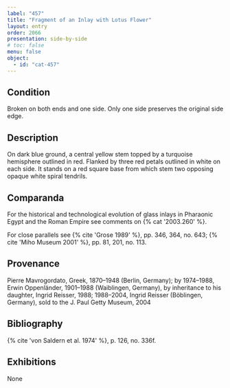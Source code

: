```yaml
---
label: "457"
title: "Fragment of an Inlay with Lotus Flower"
layout: entry
order: 2066
presentation: side-by-side
# toc: false
menu: false
object:
  - id: "cat-457"
---
```


## Condition

Broken on both ends and one side. Only one side preserves the original side edge.

## Description

On dark blue ground, a central yellow stem topped by a turquoise hemisphere outlined in red. Flanked by three red petals outlined in white on each side. It stands on a red square base from which stem two opposing opaque white spiral tendrils.

## Comparanda

For the historical and technological evolution of glass inlays in Pharaonic Egypt and the Roman Empire see comments on {% cat '2003.260' %}.

For close parallels see {% cite 'Grose 1989' %}, pp. 346, 364, no. 643; {% cite 'Miho Museum 2001' %}, pp. 81, 201, no. 113.

## Provenance

Pierre Mavrogordato, Greek, 1870–1948 (Berlin, Germany); by 1974–1988, Erwin Oppenländer, 1901–1988 (Waiblingen, Germany), by inheritance to his daughter, Ingrid Reisser, 1988; 1988–2004, Ingrid Reisser (Böblingen, Germany), sold to the J. Paul Getty Museum, 2004

## Bibliography

{% cite 'von Saldern et al. 1974' %}, p. 126, no. 336f.

## Exhibitions

None
